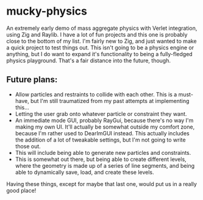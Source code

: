 # mucky-physics
An extremely early demo of mass aggregate physics with Verlet integration, using Zig and Raylib.
I have a lot of fun projects and this one is probably close to the bottom of my list.
I'm fairly new to Zig, and just wanted to make a quick project to test things out.
This isn't going to be a physics engine or anything, but I do want to expand it's functionality to being a fully-fledged physics playground.
That's a fair distance into the future, though.

## Future plans:
- Allow particles and restraints to collide with each other. This is a must-have,
but I'm still traumatized from my past attempts at implementing this...
- Letting the user grab onto whatever particle or constraint they want.
- An immediate mode GUI, probably RayGui, because there's no way I'm making my own UI.
It'll actually be somewhat outside my comfort zone, because I'm rather used to DearImGUI instead.
This actually includes the addition of a lot of tweakable settings, but I'm not going to write those out.
- This will include being able to generate new particles and constraints.
- This is somewhat out there, but being able to create different levels,
where the geometry is made up of a series of line segments,
and being able to dynamically save, load, and create these levels.

Having these things, except for maybe that last one, would put us in a really good place!
